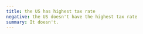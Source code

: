 ```yaml
---
title: the US has highest tax rate
negative: the US doesn't have the highest tax rate
summary: It doesn't.
---
```


